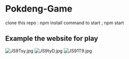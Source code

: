 # Pokdeng-Game
clone this repo : npm install
command to start ; npm start

## Example the website for play
<img src="https://sv1.picz.in.th/images/2022/12/18/JS9Tsy.jpg" alt="JS9Tsy.jpg" border="0">
<img src="https://sv1.picz.in.th/images/2022/12/18/JS9tyD.jpg" alt="JS9tyD.jpg" border="0">
<img src="https://sv1.picz.in.th/images/2022/12/18/JS91T9.jpg" alt="JS91T9.jpg" border="0">
